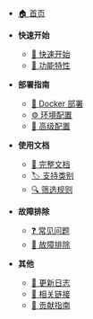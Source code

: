 * [🏠 首页](/)

* **快速开始**
  * [🚀 快速开始](quick-start.md)
  * [📖 功能特性](features.md)

* **部署指南**
  * [🐳 Docker 部署](docker.md)
  * [⚙️ 环境配置](configuration.md)
  * [🔧 高级配置](advanced.md)

* **使用文档**
  * [📖 完整文档](guide.md)
  * [🏷️ 支持类别](categories.md)
  * [🔍 筛选规则](filtering.md)

* **故障排除**
  * [❓ 常见问题](faq.md)
  * [🔧 故障排除](troubleshooting.md)

* **其他**
  * [📝 更新日志](changelog.md)
  * [🔗 相关链接](links.md)
  * [🤝 贡献指南](contributing.md) 